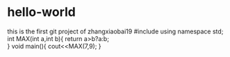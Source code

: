 # hello-world
this is the first git project of zhangxiaobai19
#include<iostream>
using namespace std;
  int MAX(int a,int b){
  return a>b?a:b;  
  }
  void main(){
  cout<<MAX(7,9);
  }

